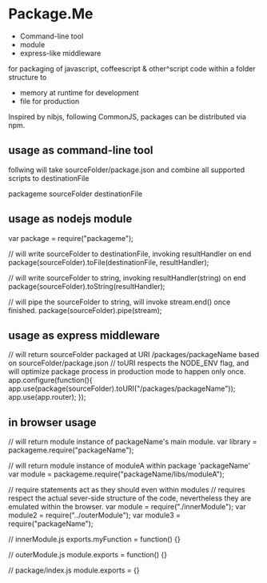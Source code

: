 # Package.Me #

* Command-line tool 
* module 
* express-like middleware 

for packaging of javascript, coffeescript & other^script code within a folder structure to

* memory at runtime for development
* file for production

Inspired by nibjs, following CommonJS, packages can be distributed via npm.

## usage as command-line tool ##

follwing will take sourceFolder/package.json and combine all supported scripts to destinationFile

  packageme sourceFolder destinationFile

## usage as nodejs module ##

  var package = require("packageme");

  // will write sourceFolder to destinationFile, invoking resultHandler on end
  package(sourceFolder).toFile(destinationFile, resultHandler); 

  // will write sourceFolder to string, invoking resultHandler(string) on end
  package(sourceFolder).toString(resultHandler);

  // will pipe the sourceFolder to string, will invoke stream.end() once finished.
  package(sourceFolder).pipe(stream);

## usage as express middleware ##

  // will return sourceFolder packaged at URI /packages/packageName based on sourceFolder/package.json
  // toURI respects the NODE_ENV flag, and will optimize package process in production mode to happen only once.
  app.configure(function(){
    app.use(package(sourceFolder).toURI("/packages/packageName"));
    app.use(app.router);
  });

## in browser usage ##

  // will return module instance of packageName's main module.
  var library = packageme.require("packageName");

  // will return module instance of moduleA within package 'packageName'
  var module = packageme.require("packageName/libs/moduleA");

  // require statements act as they should even within modules
  // requires respect the actual sever-side structure of the code, nevertheless they are emulated within the browser.
  var module = require("./innerModule");
  var module2 = require("../outerModule");
  var module3 = require("packageName");

  // innerModule.js
  exports.myFunction = function() {}

  // outerModule.js
  module.exports = function() {}

  // package/index.js
  module.exports = {}
